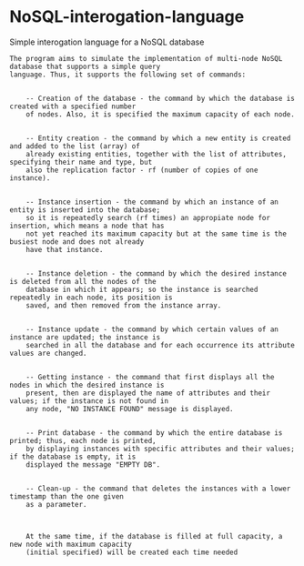 # NoSQL-interogation-language
Simple interogation language for a NoSQL database

    The program aims to simulate the implementation of multi-node NoSQL database that supports a simple query 
    language. Thus, it supports the following set of commands:


		-- Creation of the database - the command by which the database is created with a specified number 
		of nodes. Also, it is specified the maximum capacity of each node.


		-- Entity creation - the command by which a new entity is created and added to the list (array) of 
		already existing entities, together with the list of attributes, specifying their name and type, but 
		also the replication factor - rf (number of copies of one instance).


		-- Instance insertion - the command by which an instance of an entity is inserted into the database; 
		so it is repeatedly search (rf times) an appropiate node for insertion, which means a node that has 
		not yet reached its maximum capacity but at the same time is the busiest node and does not already 
		have that instance.


		-- Instance deletion - the command by which the desired instance is deleted from all the nodes of the 
		database in which it appears; so the instance is searched repeatedly in each node, its position is 
		saved, and then removed from the instance array.


		-- Instance update - the command by which certain values of an instance are updated; the instance is 
		searched in all the database and for each occurrence its attribute values are changed.


		-- Getting instance - the command that first displays all the nodes in which the desired instance is 
		present, then are displayed the name of attributes and their values; if the instance is not found in 
		any node, "NO INSTANCE FOUND" message is displayed.


		-- Print database - the command by which the entire database is printed; thus, each node is printed, 
		by displaying instances with specific attributes and their values; if the database is empty, it is 
		displayed the message "EMPTY DB".


		-- Clean-up - the command that deletes the instances with a lower timestamp than the one given 
		as a parameter.



		At the same time, if the database is filled at full capacity, a new node with maximum capacity 
		(initial specified) will be created each time needed

